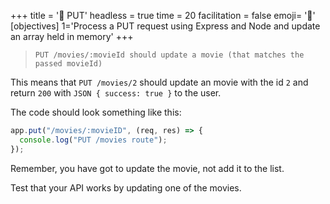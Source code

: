 +++
title = '📨 PUT'
headless = true
time = 20
facilitation = false
emoji= '🧩'
[objectives]
    1='Process a PUT request using Express and Node and update an array held in memory'
+++

> `PUT /movies/:movieId should update a movie (that matches the passed movieId)`

This means that `PUT /movies/2` should update an movie with the id `2` and return `200` with `JSON { success: true }` to the user.

The code should look something like this:

```js
app.put("/movies/:movieID", (req, res) => {
  console.log("PUT /movies route");
});
```

Remember, you have got to update the movie, not add it to the list.

Test that your API works by updating one of the movies.
